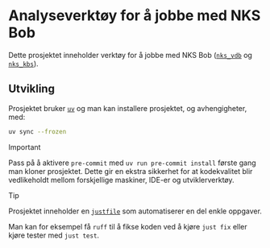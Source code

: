 # Analyseverktøy for å jobbe med NKS Bob

Dette prosjektet inneholder verktøy for å jobbe med NKS Bob
([`nks_vdb`](https://github.com/navikt/nks_vdb) og
[`nks_kbs`](https://github.com/navikt/nks_kbs)).

## Utvikling

Prosjektet bruker [`uv`](https://docs.astral.sh/uv/) og man kan installere
prosjektet, og avhengigheter, med:

```bash
uv sync --frozen
```

> [!IMPORTANT]
> Pass på å aktivere `pre-commit` med `uv run pre-commit install` første gang
> man kloner prosjektet. Dette gir en ekstra sikkerhet for at kodekvalitet blir
> vedlikeholdt mellom forskjellige maskiner, IDE-er og utviklerverktøy.

> [!TIP]
> Prosjektet inneholder en [`justfile`](https://github.com/casey/just) som
> automatiserer en del enkle oppgaver.
>
> Man kan for eksempel få `ruff` til å fikse koden ved å kjøre `just fix` eller
> kjøre tester med `just test`.
